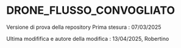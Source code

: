 # DRONE_FLUSSO_CONVOGLIATO
Versione di prova della repository
Prima stesura : 07/03/2025

Ultima modififica e autore della modifica : 13/04/2025, Robertino


